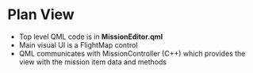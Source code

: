 # Plan View

* Top level QML code is in **MissionEditor.qml**
* Main visual UI is a FlightMap control
* QML communicates with MissionController (C++) which provides the view with the mission item data and methods